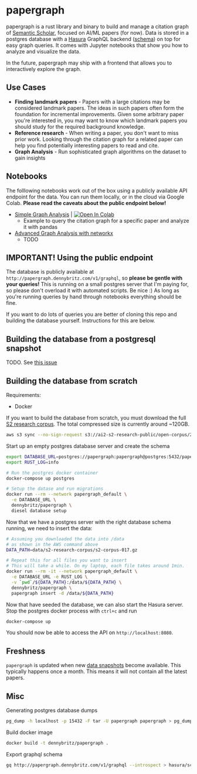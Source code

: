 # papergraph

papergraph is a rust library and binary to build and manage a citation graph of [Semantic Scholar](https://www.semanticscholar.org/), focused on AI/ML papers (for now). Data is stored in a postgres database with a [Hasura](https://hasura.io/) GraphQL backend ([schema](hasura/schema.graphql)) on top for easy graph queries. It comes with Jupyter notebooks that show you how to analyze and visualize the data.

In the future, papergraph may ship with a frontend that allows you to interactively explore the graph.

## Use Cases

- **Finding landmark papers**  - Papers with a large citations may be considered landmark papers. The ideas in such papers often form the foundation for incremental improvements. Given some arbitrary paper you're interested in, you may want to know which landmark papers you should study for the required background knowledge.
- **Reference research** - When writing a paper, you don't want to miss prior work. Looking through the citation graph for a related paper can help you find potentially interesting papers to read and cite.
- **Graph Analysis** - Run sophisticated graph algorithms on the dataset to gain insights


## Notebooks

The folllowing notebooks work out of the box using a publicly available API endpoint for the data. You can run them locally, or in the cloud via Google Colab. **Please read the caveats about the public endpoint below!**

- [Simple Graph Analysis](notebooks/simple_analysis.ipynb) | [![Open In Colab](https://colab.research.google.com/assets/colab-badge.svg)](https://colab.research.google.com/github/dennybritz/papergraph/blob/master/notebooks/simple_analysis.ipynb)
  - Example to query the citation graph for a specific paper and analyze it with pandas
- [Advanced Graph Analysis with networkx]()
  - TODO


## IMPORTANT! Using the public endpoint

The database is publicly available at `http://papergraph.dennybritz.com/v1/graphql`, so **please be gentle with your queries!** This is running on a small postgres server that I'm paying for, so please don't overload it with automated scripts. Be nice :) As long as you're running queries by hand through notebooks everything should be fine.

If you want to do lots of queries you are better of cloning this repo and building the database yourself. Instructions for this are below.

## Building the database from a postgresql snapshot


<!-- The easiest way is to download an existing postgresql data dump (~2GB). To keep the size relatively small, this dataset only contains a subset of papers from Computer Science. Papers with no citations are excluded. -->

TODO. See [this issue](https://github.com/dennybritz/papergraph/issues/11)

## Building the database from scratch

Requirements:

- Docker

If you want to build the database from scratch, you must download the full [S2 research corpus](http://s2-public-api-prod.us-west-2.elasticbeanstalk.com/corpus/download/). The total compressed size is currently around ~120GB.

```bash
aws s3 sync --no-sign-request s3://ai2-s2-research-public/open-corpus/2020-04-10/ data/s2-research-corpus
```

Start up an empty postgres database server and create the schema

```bash
export DATABASE_URL=postgres://papergraph:papergraph@postgres:5432/papergraph
export RUST_LOG=info

# Run the postgres docker container
docker-compose up postgres

# Setup the datase and run migrations
docker run --rm --network papergraph_default \
  -e DATABASE_URL \
  dennybritz/papergraph \
  diesel database setup
```

Now that we have a postgres server with the right database schema running, we need to insert the data:

```bash
# Assuming you downloaded the data into /data 
# as shown in the AWS command above
DATA_PATH=data/s2-research-corpus/s2-corpus-017.gz

# Repeat this for all files you want to insert
# This will take a while. On my laptop, each file takes around 1min.
docker run --rm -it --network papergraph_default \
  -e DATABASE_URL -e RUST_LOG \
  -v `pwd`/${DATA_PATH}:/data/${DATA_PATH} \
  dennybritz/papergraph \
  papergraph insert -d /data/${DATA_PATH}
```

Now that have seeded the database, we can also start the Hasura server. Stop the postgres docker process with `ctrl+c` and run

```bash
docker-compose up
```

You should now be able to access the API on `http://localhost:8080`.


## Freshness

`papergraph` is updated when new [data snapshots](http://s2-public-api-prod.us-west-2.elasticbeanstalk.com/corpus/download/) become available. This typically happens once a month. This means it will not contain all the latest papers.

## Misc

Generating postgres database dumps

```bash
pg_dump -h localhost -p 15432 -F tar -U papergraph papergraph > pg_dump.tar
```

Build docker image

```bash
docker build -t dennybritz/papergraph .
```

Export graphql schema

```bash
gq http://papergraph.dennybritz.com/v1/graphql --introspect > hasura/schema.graphql  
```